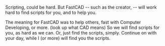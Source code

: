 Scripting, could be hard. But FastCAD -- such as the creator, -- will work hard to find scripts for you, and to help you. 

The meaning for FastCAD was to help others, fast with Computer Developing, or more. (look up what CAD means)
So we will find scripts for you, as hard as we can. Or, just find the scripts, simply. Continue on with your day, while I (or more) will find you the scripts.
